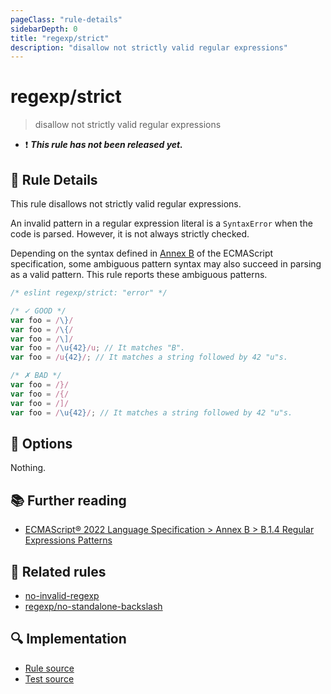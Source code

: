 ```yaml
---
pageClass: "rule-details"
sidebarDepth: 0
title: "regexp/strict"
description: "disallow not strictly valid regular expressions"
---
```

# regexp/strict

> disallow not strictly valid regular expressions

- :exclamation: <badge text="This rule has not been released yet." vertical="middle" type="error"> ***This rule has not been released yet.*** </badge>

## :book: Rule Details

This rule disallows not strictly valid regular expressions.

An invalid pattern in a regular expression literal is a `SyntaxError` when the code is parsed. However, it is not always strictly checked.

Depending on the syntax defined in [Annex B] of the ECMAScript specification, some ambiguous pattern syntax may also succeed in parsing as a valid pattern. This rule reports these ambiguous patterns.

[Annex B]: https://tc39.es/ecma262/#sec-regular-expressions-patterns

<eslint-code-block>

```js
/* eslint regexp/strict: "error" */

/* ✓ GOOD */
var foo = /\}/
var foo = /\{/
var foo = /\]/
var foo = /\u{42}/u; // It matches "B".
var foo = /u{42}/; // It matches a string followed by 42 "u"s.

/* ✗ BAD */
var foo = /}/
var foo = /{/
var foo = /]/
var foo = /\u{42}/; // It matches a string followed by 42 "u"s.
```

</eslint-code-block>

## :wrench: Options

Nothing.

## :books: Further reading

- [ECMAScript® 2022 Language Specification > Annex B > B.1.4 Regular Expressions Patterns](https://tc39.es/ecma262/#sec-regular-expressions-patterns)

## :couple: Related rules

- [no-invalid-regexp]
- [regexp/no-standalone-backslash]

[no-invalid-regexp]: https://eslint.org/docs/rules/no-invalid-regexp
[regexp/no-standalone-backslash]: ./no-standalone-backslash.md

## :mag: Implementation

- [Rule source](https://github.com/ota-meshi/eslint-plugin-regexp/blob/master/lib/rules/strict.ts)
- [Test source](https://github.com/ota-meshi/eslint-plugin-regexp/blob/master/tests/lib/rules/strict.ts)
